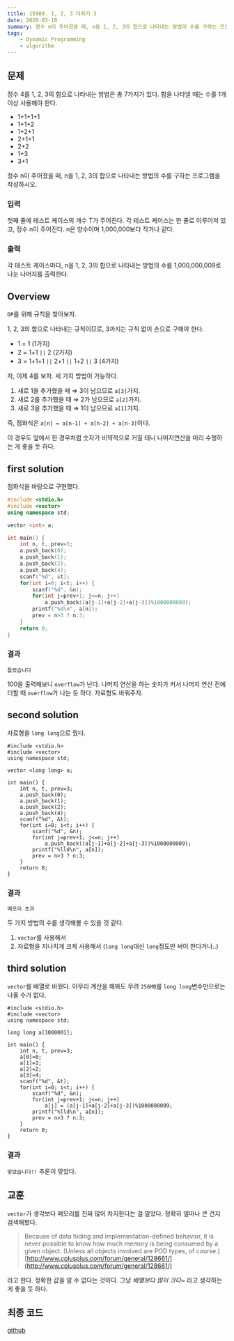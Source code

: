 ```yaml
---
title: 15988. 1, 2, 3 더하기 3
date: 2020-03-18
summary: 정수 n이 주어졌을 때, n을 1, 2, 3의 합으로 나타내는 방법의 수를 구하는 프로그램을 작성하시오.
tags:
    - Dynamic Programming
    - algorithm
---
```

## 문제

정수 4를 1, 2, 3의 합으로 나타내는 방법은 총 7가지가 있다. 합을 나타낼 때는 수를 1개 이상 사용해야 한다.

- 1+1+1+1
- 1+1+2
- 1+2+1
- 2+1+1
- 2+2
- 1+3
- 3+1

정수 n이 주어졌을 때, n을 1, 2, 3의 합으로 나타내는 방법의 수를 구하는 프로그램을 작성하시오.

### 입력

첫째 줄에 테스트 케이스의 개수 T가 주어진다. 각 테스트 케이스는 한 줄로 이루어져 있고, 정수 n이 주어진다. n은 양수이며 1,000,000보다 작거나 같다.

### 출력

각 테스트 케이스마다, n을 1, 2, 3의 합으로 나타내는 방법의 수를 1,000,000,009로 나눈 나머지를 출력한다.

## Overview

`DP`를 위해 규칙을 찾아보자.

1, 2, 3의 합으로 나타내는 규칙이므로, 3까지는 규칙 없이 손으로 구해야 한다.

- 1 = 1 (1가지)
- 2 = 1+1 `||` 2 (2가지)
- 3 = 1+1+1 `||` 2+1 `||` 1+2 `||` 3 (4가지)

자, 이제 4를 보자. 세 가지 방법이 가능하다.

1.  새로 1을 추가했을 때 ⇒ 3이 남으므로 `a[3]`가지.
2. 새로 2를 추가했을 때 ⇒ 2가 남으므로 `a[2]`가지.
3. 새로 3을 추가했을 때 ⇒ 1이 남으므로 `a[1]`가지.

즉, 점화식은 `a[n] = a[n-1] + a[n-2] + a[n-3]`이다.

이 경우도 앞에서 한 경우처럼 숫자가 비약적으로 커질 테니 나머지연산을 미리 수행하는 게 좋을 듯 하다.

## first solution

점화식을 바탕으로 구현했다.
```cpp
#include <stdio.h>
#include <vector>
using namespace std;

vector <int> a;

int main() {
    int n, t, prev=3;
    a.push_back(0);
    a.push_back(1);
    a.push_back(2);
    a.push_back(4);
    scanf("%d", &t);
    for(int i=0; i<t; i++) {
        scanf("%d", &n);
        for(int j=prev+1; j<=n; j++)
            a.push_back((a[j-1]+a[j-2]+a[j-3])%1000000009);
        printf("%d\n", a[n]);
        prev = n>3 ? n:3;
    }
    return 0;
}
```

### 결과

`틀렸습니다`

100을 출력해보니 `overflow`가 난다. 나머지 연산을 하는 숫자가 커서 나머지 연산 전에 더할 때 `overflow`가 나는 듯 하다. 자료형도 바꿔주자.

## second solution

자료형을 `long long`으로 줬다. 
```cpp{5,18}
#include <stdio.h>
#include <vector>
using namespace std;

vector <long long> a;

int main() {
    int n, t, prev=3;
    a.push_back(0);
    a.push_back(1);
    a.push_back(2);
    a.push_back(4);
    scanf("%d", &t);
    for(int i=0; i<t; i++) {
        scanf("%d", &n);
        for(int j=prev+1; j<=n; j++)
            a.push_back((a[j-1]+a[j-2]+a[j-3])%1000000009);
        printf("%lld\n", a[n]);
        prev = n>3 ? n:3;
    }
    return 0;
}
```
### 결과

`메모리 초과`

두 가지 방법의 수를 생각해볼 수 있을 것 같다.

1. `vector`를 사용해서
2. 자료형을 지나치게 크게 사용해서 (`long long`대신 `long`정도만 써야 한다거나..)

## third solution

`vector`를 배열로 바꿨다. 아무리 계산을 해봐도 무려 `256MB`를 `long long`변수만으로는 나올 수가 없다.
```cpp{5,9,10,11,12,17}
#include <stdio.h>
#include <vector>
using namespace std;

long long a[1000001];

int main() {
    int n, t, prev=3;
    a[0]=0;
    a[1]=1;
    a[2]=2;
    a[3]=4;
    scanf("%d", &t);
    for(int i=0; i<t; i++) {
        scanf("%d", &n);
        for(int j=prev+1; j<=n; j++)
            a[j] = (a[j-1]+a[j-2]+a[j-3])%1000000009;
        printf("%lld\n", a[n]);
        prev = n>3 ? n:3;
    }
    return 0;
}
```

### 결과

`맞았습니다!!` 추론이 맞았다. 

## 교훈

`vector`가 생각보다 메모리를 진짜 많이 차지한다는 걸 알았다. 정확히 얼마나 큰 건지 검색해봤다.

> Because of data hiding and implementation-defined behavior, it is never possible to know how much memory is being consumed by a given object. (Unless all objects involved are POD types, of course.)
> [http://www.cplusplus.com/forum/general/128661/](http://www.cplusplus.com/forum/general/128661/)

라고 한다. 정확한 값을 알 수 없다는 것이다. 그냥 *배열보다 많이 크다~* 라고 생각하는게 좋을 듯 하다.

## 최종 코드

[github](https://github.com/shinjawkwang/bojPractice/blob/master/dynamic_programming/15988.cpp)